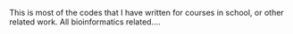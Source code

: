 This is most of the codes that I have written for courses in school, or other related work. All bioinformatics related....
